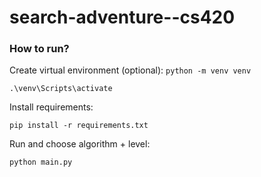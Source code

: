 # search-adventure--cs420

### How to run?

Create virtual environment (optional):
`python -m venv venv`

`.\venv\Scripts\activate`

Install requirements:

`pip install -r requirements.txt`

Run and choose algorithm + level:

`python main.py`

